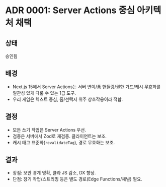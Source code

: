# ADR 0001: Server Actions 중심 아키텍처 채택

## 상태

승인됨

## 배경

- Next.js 15에서 Server Actions는 서버 변이/폼 핸들링/권한 가드/캐시 무효화를 일관성 있게 다룰 수 있는 1급 도구.
- 우리 게임은 텍스트 중심, 폼/선택지 위주 상호작용이라 적합.

## 결정

- 모든 쓰기 작업은 Server Actions 우선.
- 검증은 서버에서 Zod로 재검증. 클라이언트는 보조.
- 캐시 태그 표준화(`revalidateTag`), 경로 무효화는 보조.

## 결과

- 장점: 보안 경계 명확, 클라 JS 감소, DX 향상.
- 단점: 장기 작업/스트리밍 등은 별도 경로(Edge Functions/채널) 필요.
